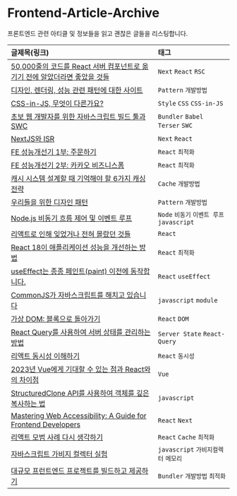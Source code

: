 # Frontend-Article-Archive
프론트엔드 관련 아티클 및 정보들을 읽고 괜찮은 글들을 리스팅합니다.

| 글제목(링크) | 태그 |
|:---|:---|
|[50,000줄의 코드를 React 서버 컴포넌트로 옮기기 전에 알았더라면 좋았을 것들](https://ykss.netlify.app/translation/everything_i_wish_i_knew_before_moving_50000_lines_of_code_to_react_server_components/)|`Next` `React` `RSC`|
|[디자인, 렌더링, 성능 관련 패턴에 대한 사이트](https://www.patterns.dev/posts)|`Pattern` `개발방법`|
|[CSS-in-JS, 무엇이 다른가요?](https://so-so.dev/web/css-in-js-whats-the-defference/)|`Style` `CSS` `CSS-in-JS`|
|[초보 웹 개발자를 위한 자바스크립트 빌드 툴과 SWC](https://fe-developers.kakaoent.com/2022/220217-learn-babel-terser-swc/)|`Bundler` `Babel` `Terser` `SWC`|
|[NextJS와 ISR](https://velog.io/@seungchan__y/NextJS%EC%99%80-ISR#-isr%EC%9D%B4%EB%9E%80)|`Next` `React`|
|[FE 성능개선기 1부: 주문하기](https://tech.kakao.com/2023/06/13/fe-performance-improvement-1/)|`React` `최적화`|
|[FE 성능개선기 2부: 카카오 비즈니스폼](https://tech.kakao.com/2023/06/13/fe-performance-improvement-2/)|`React` `최적화`|
|[캐시 시스템 설계할 때 기억해야 할 6가지 캐싱 전략](https://soobing.github.io/cs/6-caching-strategies/)|`Cache` `개발방법`|
|[우리들을 위한 디자인 패턴](https://soobing.github.io/cs/design-patterns-for-humans/)|`Pattern` `개발방법`|
|[Node.js 비동기 흐름 제어 및 이벤트 루프](https://velog.io/@surim014/nodejs-asynchronous-flow-control-and-event-loop?utm_source=substack&utm_medium=email)|`Node` `비동기` `이벤트 루프` `javascript`|
|[리액트로 인해 잊었거나 전혀 몰랐던 것들](https://ktseo41.github.io/blog/log/things-you-forgot-or-never-knew-because-of-react.html)|`React`|
|[React 18이 애플리케이션 성능을 개선하는 방법](https://velog.io/@sehyunny/how-react-18-improves-app-perf?utm_source=substack&utm_medium=email)|`React` `최적화`|
|[useEffect는 종종 페인트(paint) 이전에 동작합니다.](https://velog.io/@lky5697/unintentional-layout-effect?utm_source=substack&utm_medium=email)|`React` `useEffect`|
|[CommonJS가 자바스크립트를 해치고 있습니다](https://velog.io/@eunbinn/commonjs-is-hurting-javascript?utm_source=substack&utm_medium=email)|`javascript` `module`
|[가상 DOM: 블록으로 돌아가기](https://ktseo41.github.io/blog/log/virtual-dom-back-in-block.html)|`React` `DOM`
|[React Query를 사용하여 서버 상태를 관리하는 방법](https://soobing.github.io/react/How-to-manage-server-state-with-React-Query/)|`Server State` `React-Query`
|[리액트 동시성 이해하기](https://velog.io/@eunbinn/react-concurrency?utm_source=substack&utm_medium=email)|`React` `동시성`
|[2023년 Vue에게 기대할 수 있는 점과 React와의 차이점](https://ktseo41.github.io/blog/log/what-to-expect-from-vue-in-2023-and-how-it-differs-from-react.html)|`Vue`
|[StructuredClone API를 사용하여 객체를 깊은 복사하는 법](https://soobing.github.io/javascript/deep-copying-objects-with-the-structuredclone-api/)|`javascript`
|[Mastering Web Accessibility: A Guide for Frontend Developers](https://dev.to/bellatrick/mastering-web-accessibility-a-guide-for-frontend-developers-48ad)|`React` `Next`
|[리액트 모범 사례 다시 생각하기](https://ykss.netlify.app/translation/rethinking_react_best_practices/?utm_source=substack&utm_medium=email)|`React` `Cache` `최적화`
|[자바스크립트 가비지 컬렉터 실험](https://velog.io/@surim014/Experiments-with-the-JavaScript-Garbage-Collector?utm_source=substack&utm_medium=email)|`javascript` `가비지컬렉터` `메모리`
|[대규모 프런트엔드 프로젝트를 빌드하고 제공하기](https://ykss.netlify.app/translation/building_and_delivering_frontends_at_scale/?utm_source=substack&utm_medium=email)|`Bundler` `개발방법` `최적화`
